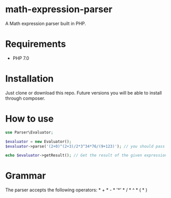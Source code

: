 # math-expression-parser
A Math expression parser built in PHP. 

# Requirements
* PHP 7.0

# Installation
Just clone or download this repo. Future versions you will be able to install through composer.

# How to use
```php
use Parser\Evaluator;

$evaluator = new Evaluator();
$evaluator->parse('(2+0)^(2+3)/2*3^34*76/(9+123)'); // you should pass a string as argument

echo $evaluator->getResult(); // Get the result of the given expression on parse function

```

# Grammar

The parser accepts the following operators:
	*  + 
	*  - 
	*  '*'
	*  /
	*  ^
	*  (
	*  )

